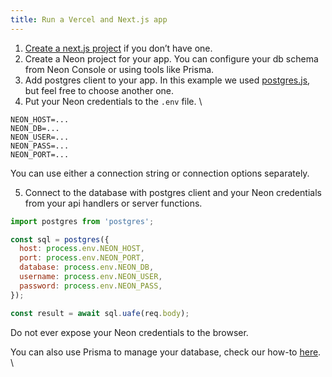 ```yaml
---
title: Run a Vercel and Next.js app
---
```


1. [Create a next.js project](https://nextjs.org/learn/basics/create-nextjs-app/setup) if you don’t have one.
2. Create a Neon project for your app. You can configure your db schema from Neon Console or using tools like Prisma.
3. Add postgres client to your app. In this example we used [postgres.js](https://www.npmjs.com/package/postgres), but feel free to choose another one.
4. Put your Neon credentials to the `.env` file. \

```shell
NEON_HOST=...
NEON_DB=...
NEON_USER=...
NEON_PASS=...
NEON_PORT=...
```

You can use either a connection string or connection options separately.

5. Connect to the database with postgres client and your Neon credentials from your api handlers or server functions.

```javascript pages/api/hello_worlds.js
import postgres from 'postgres';

const sql = postgres({
  host: process.env.NEON_HOST,
  port: process.env.NEON_PORT,
  database: process.env.NEON_DB,
  username: process.env.NEON_USER,
  password: process.env.NEON_PASS,
});

const result = await sql.uafe(req.body);
```

Do not ever expose your Neon credentials to the browser.

You can also use Prisma to manage your database, check our how-to [here](#using-with-prisma). \
